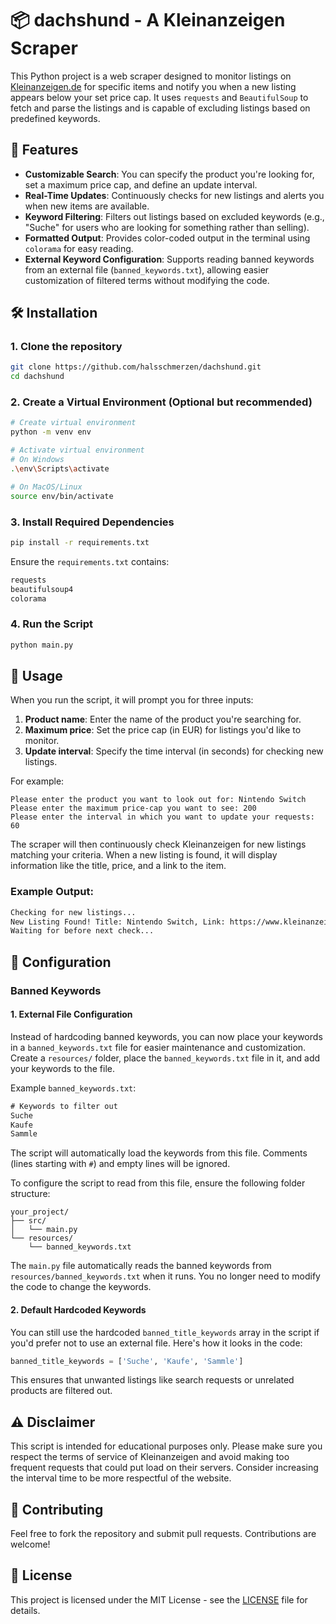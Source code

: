 # 📦 dachshund - A Kleinanzeigen Scraper

This Python project is a web scraper designed to monitor listings on [Kleinanzeigen.de](https://www.kleinanzeigen.de/) for specific items and notify you when a new listing appears below your set price cap. It uses `requests` and `BeautifulSoup` to fetch and parse the listings and is capable of excluding listings based on predefined keywords.

## 🚀 Features

- **Customizable Search**: You can specify the product you're looking for, set a maximum price cap, and define an update interval.
- **Real-Time Updates**: Continuously checks for new listings and alerts you when new items are available.
- **Keyword Filtering**: Filters out listings based on excluded keywords (e.g., "Suche" for users who are looking for something rather than selling).
- **Formatted Output**: Provides color-coded output in the terminal using `colorama` for easy reading.
- **External Keyword Configuration**: Supports reading banned keywords from an external file (`banned_keywords.txt`), allowing easier customization of filtered terms without modifying the code.

## 🛠️ Installation

### 1. Clone the repository

```bash
git clone https://github.com/halsschmerzen/dachshund.git
cd dachshund
```

### 2. Create a Virtual Environment (Optional but recommended)

```bash
# Create virtual environment
python -m venv env

# Activate virtual environment
# On Windows
.\env\Scripts\activate

# On MacOS/Linux
source env/bin/activate
```

### 3. Install Required Dependencies

```bash
pip install -r requirements.txt
```

Ensure the `requirements.txt` contains:

```txt
requests
beautifulsoup4
colorama
```

### 4. Run the Script

```bash
python main.py
```

## 🔧 Usage

When you run the script, it will prompt you for three inputs:

1. **Product name**: Enter the name of the product you're searching for.
2. **Maximum price**: Set the price cap (in EUR) for listings you'd like to monitor.
3. **Update interval**: Specify the time interval (in seconds) for checking new listings.

For example:
```
Please enter the product you want to look out for: Nintendo Switch
Please enter the maximum price-cap you want to see: 200
Please enter the interval in which you want to update your requests: 60
```

The scraper will then continuously check Kleinanzeigen for new listings matching your criteria. When a new listing is found, it will display information like the title, price, and a link to the item.

### Example Output:

```bash
Checking for new listings...
New Listing Found! Title: Nintendo Switch, Link: https://www.kleinanzeigen.de/Nintendo-Switch/12345, Price: 180€
Waiting for before next check...
```

## 📝 Configuration

### Banned Keywords

#### 1. External File Configuration

Instead of hardcoding banned keywords, you can now place your keywords in a `banned_keywords.txt` file for easier maintenance and customization. Create a `resources/` folder, place the `banned_keywords.txt` file in it, and add your keywords to the file.

Example `banned_keywords.txt`:

```txt
# Keywords to filter out
Suche
Kaufe
Sammle
```

The script will automatically load the keywords from this file. Comments (lines starting with `#`) and empty lines will be ignored.

To configure the script to read from this file, ensure the following folder structure:

```
your_project/
├── src/
│   └── main.py
└── resources/
    └── banned_keywords.txt
```

The `main.py` file automatically reads the banned keywords from `resources/banned_keywords.txt` when it runs. You no longer need to modify the code to change the keywords.

#### 2. Default Hardcoded Keywords

You can still use the hardcoded `banned_title_keywords` array in the script if you'd prefer not to use an external file. Here's how it looks in the code:

```python
banned_title_keywords = ['Suche', 'Kaufe', 'Sammle']
```

This ensures that unwanted listings like search requests or unrelated products are filtered out.

## ⚠️ Disclaimer

This script is intended for educational purposes only. Please make sure you respect the terms of service of Kleinanzeigen and avoid making too frequent requests that could put load on their servers. Consider increasing the interval time to be more respectful of the website.

## 🤝 Contributing

Feel free to fork the repository and submit pull requests. Contributions are welcome!

## 📄 License

This project is licensed under the MIT License - see the [LICENSE](LICENSE) file for details.
